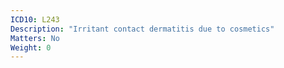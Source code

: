 ```yaml
---
ICD10: L243
Description: "Irritant contact dermatitis due to cosmetics"
Matters: No
Weight: 0
---
```


